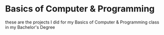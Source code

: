 # Basics of Computer & Programming
these are the projects I did for my Basics of Computer & Programming class in my Bachelor's Degree
